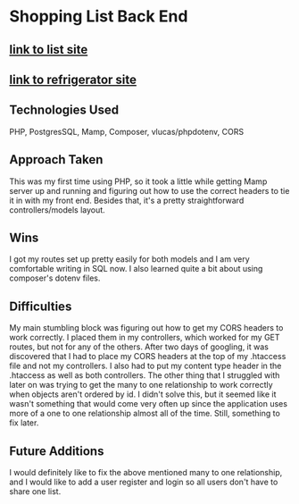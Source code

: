 # Shopping List Back End

## [link to list site](https://shopping-back.herokuapp.com/list)


## [link to refrigerator site](https://shopping-back.herokuapp.com/refrigerator)

## Technologies Used
PHP, PostgresSQL, Mamp, Composer,
vlucas/phpdotenv, CORS
## Approach Taken
This was my first time using PHP, so it took a little while getting Mamp server up and running and figuring out how to use the correct headers to tie it in with my front end.  Besides that, it's a pretty straightforward controllers/models layout.
## Wins
I got my routes set up pretty easily for both models and I am very comfortable writing in SQL now. I also learned quite a bit about using composer's dotenv files.
## Difficulties
My main stumbling block was figuring out how to get my CORS headers to work correctly.  I placed them in my controllers, which worked for my GET routes, but not for any of the others.  After two days of googling, it was discovered that I had to place my CORS headers at the top of my .htaccess file and not my controllers.  I also had to put my content type header in the .htaccess as well as both controllers.
The other thing that I struggled with later on was trying to get the many to one relationship to work correctly when objects aren't ordered by id.  I didn't solve this, but it seemed like it wasn't something that would come very often up since the application uses more of a one to one relationship almost all of the time.  Still, something to fix later.

## Future Additions
I would definitely like to fix the above mentioned many to one relationship, and I would like to add a user register and login so all users don't have to share one list.
